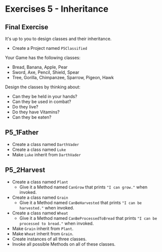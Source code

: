 # Exercises 5 - Inheritance

## Final Exercise

It's up to you to design classes and their inheritance.
- Create a Project named `P5Classified`

Your Game has the following classes:
- Bread, Banana, Apple, Pear
- Sword, Axe, Pencil, Shield, Spear
- Tree, Gorilla, Chimpanzee, Sparrow, Pigeon, Hawk

Design the classes by thinking about:
- Can they be held in your hands?
- Can they be used in combat?
- Do they live?
- Do they have Vitamins?
- Can they be eaten?

## P5_1Father
- Create a class named `DarthVader`
- Create a class named `Luke`
- Make `Luke` inherit from `DarthVader`

## P5_2Harvest
- Create a class named `Plant`
  - Give it a Method named `CanGrow` that prints `"I can grow."` when invoked.
- Create a class named `Grain`
  - Give it a Method named `CanBeHarvested` that prints `"I can be harvested."` when invoked.
- Create a class named `Wheat`
  - Give it a Method named `CanBeProcessedToBread` that prints `"I can be processed to bread."` when invoked.
- Make `Grain` inherit from `Plant`.
- Make `Wheat` inherit from `Grain`.
- Create instances of all three classes.
- Invoke all possible Methods on all of these classes.
